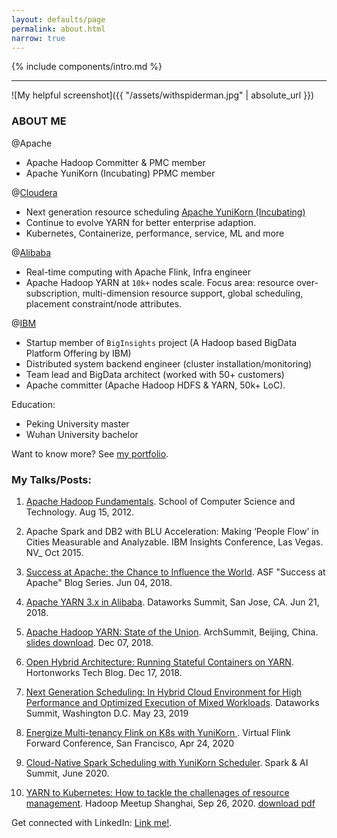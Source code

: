 ```yaml
---
layout: defaults/page
permalink: about.html
narrow: true
---
```


{% include components/intro.md %}

<hr />

![My helpful screenshot]({{ "/assets/withspiderman.jpg" | absolute_url }})

### ABOUT ME

@Apache
 * Apache Hadoop Committer & PMC member
 * Apache YuniKorn (Incubating) PPMC member

@[Cloudera](https://www.cloudera.com/)
 * Next generation resource scheduling [Apache YuniKorn (Incubating)](http://yunikorn.apache.org/)
 * Continue to evolve YARN for better enterprise adaption.
 * Kubernetes, Containerize, performance, service, ML and more

@[Alibaba](https://en.wikipedia.org/wiki/Alibaba_Group)
 * Real-time computing with Apache Flink, Infra engineer
 * Apache Hadoop YARN at `10k+` nodes scale. Focus area: resource over-subscription, multi-dimension resource support, global scheduling, placement constraint/node attributes.

@[IBM](https://en.wikipedia.org/wiki/IBM)
 * Startup member of `BigInsights` project (A Hadoop based BigData Platform Offering by IBM)
 * Distributed system backend engineer (cluster installation/monitoring)
 * Team lead and BigData architect (worked with 50+ customers)
 * Apache committer (Apache Hadoop HDFS & YARN, 50k+ LoC).

Education:
 * Peking University  master
 * Wuhan University   bachelor

Want to know more? See [my portfolio](https://yangwwei.github.io/list/portfolio.html).

### My Talks/Posts:

1. [Apache Hadoop Fundamentals](http://cs.ustc.edu.cn/2012/0815/c14931a24900/page.htm). School of Computer Science and Technology. Aug 15, 2012.

2. Apache Spark and DB2 with BLU Acceleration: Making ‘People Flow’ in Cities Measurable and Analyzable. IBM Insights Conference, Las Vegas. NV_ Oct 2015.

3. [Success at Apache: the Chance to Influence the World](https://blogs.apache.org/foundation/entry/success-at-apache-the-chance). ASF "Success at Apache" Blog Series. Jun 04, 2018.

4. [Apache YARN 3.x in Alibaba](https://www.slideshare.net/Hadoop_Summit/apache-hadoop-yarn-3x-in-alibaba). Dataworks Summit, San Jose, CA. Jun 21, 2018.

5. [Apache Hadoop YARN: State of the Union](https://bj2018.archsummit.com/presentation/862). ArchSummit, Beijing, China. [slides download](https://myslide.cn/slides/10468). Dec 07, 2018.

6. [Open Hybrid Architecture: Running Stateful Containers on YARN](https://hortonworks.com/blog/open-hybrid-architecture-running-stateful-containers-on-yarn/). Hortonworks Tech Blog. Dec 17, 2018.

7. [Next Generation Scheduling: In Hybrid Cloud Environment for High Performance and Optimized Execution of Mixed Workloads](https://www.slideshare.net/Hadoop_Summit/next-generation-scheduling-for-yarn-and-k8s-for-hybrid-cloudonprem-environment-to-run-mixed-workloads). Dataworks Summit, Washington D.C. May 23, 2019

8. [Energize Multi-tenancy Flink on K8s with YuniKorn ](https://www.youtube.com/watch?v=NemFKL0kK9U). Virtual Flink Forward Conference, San Francisco, Apr 24, 2020

9. [Cloud-Native Spark Scheduling with YuniKorn Scheduler](https://www.youtube.com/watch?v=ZA6aPZ9r9wA&feature=youtu.be). Spark & AI Summit, June 2020.

10. [YARN to Kubernetes: How to tackle the challenages of resource management](). Hadoop Meetup Shanghai, Sep 26, 2020. [download pdf](https://github.com/yangwwei/yangwwei.github.io/raw/master/documents/YARN-to-Kubernetes-how-to-tackle-the-changes-on-resource-scheduling.pdf)

Get connected with LinkedIn: [Link me!](https://www.linkedin.com/in/yangwwei/).
